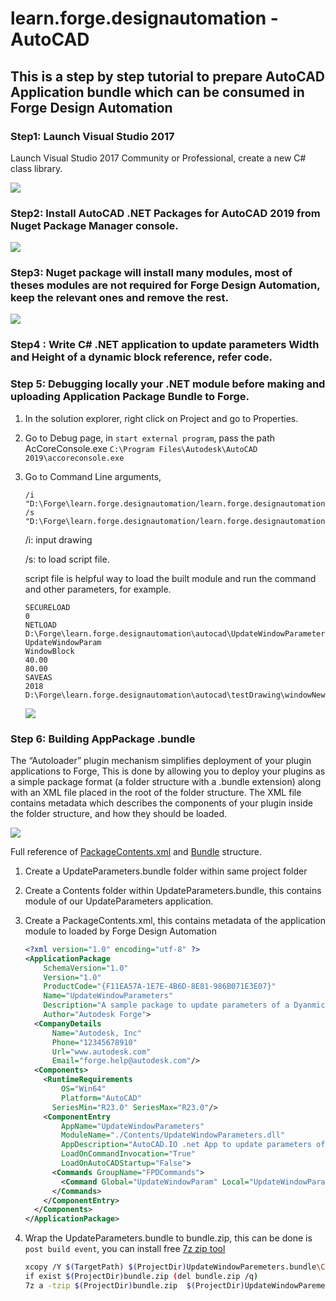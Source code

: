 

# learn.forge.designautomation - AutoCAD

## This is a step by step tutorial to prepare AutoCAD Application bundle which can be consumed in Forge Design Automation

### Step1: Launch Visual Studio 2017

Launch Visual Studio 2017 Community or Professional, create a new C# class library.

![](https://github.com/MadhukarMoogala/learn.forge.designautomation/blob/master\autocad\images\LaunchVS2017.JPG)

### Step2: Install AutoCAD .NET Packages for AutoCAD 2019 from Nuget Package Manager console.

![](https://github.com/MadhukarMoogala/learn.forge.designautomation/blob/master\autocad\images\nugetForAutoCAD.JPG)

### Step3: Nuget package will install many modules, most of theses modules are not required for Forge Design Automation,  keep the relevant ones and remove the rest.

![](https://github.com/MadhukarMoogala/learn.forge.designautomation/blob/master\autocad\images\ModulesNotRequiredForForge.JPG)

### Step4 :  Write C# .NET application to update parameters Width and Height of a dynamic block reference, refer code.

### Step 5:  Debugging locally your .NET module before making and uploading Application Package Bundle to Forge.

1. In the solution explorer, right click on Project and go to Properties.

2. Go to Debug page, in `start external program`, pass the path AcCoreConsole.exe `C:\Program Files\Autodesk\AutoCAD 2019\accoreconsole.exe`

3. Go to Command Line arguments, 

   ```
   /i "D:\Forge\learn.forge.designautomation/learn.forge.designautomation/blob/master\autocad\testDrawing\WindowTest.dwg"
   /s "D:\Forge\learn.forge.designautomation/learn.forge.designautomation/blob/master\autocad\testDrawing\window.scr"
   ```

   /i: input drawing

   /s: to load script file.

   script file is helpful way to load the built module and run the command and other parameters, for example.

   ```
   SECURELOAD
   0
   NETLOAD
   D:\Forge\learn.forge.designautomation\autocad\UpdateWindowParameters\bin\Debug\UpdateWindowParameters.dll
   UpdateWindowParam
   WindowBlock
   40.00
   80.00
   SAVEAS
   2018
   D:\Forge\learn.forge.designautomation\autocad\testDrawing\windowNew.dwg
   ```

   ![](https://github.com/MadhukarMoogala/learn.forge.designautomation/blob/master\autocad\images\LocalDebug.JPG)

### Step 6: Building AppPackage .bundle

   The “Autoloader” plugin mechanism simplifies deployment of your plugin applications to Forge, This is done by
   allowing you to deploy your plugins as a simple package format (a folder structure with a .bundle
   extension) along with an XML file placed in the root of the folder structure. The XML file contains
   metadata which describes the components of your plugin inside the folder structure, and how they should
   be loaded.

   ![](https://github.com/MadhukarMoogala/learn.forge.designautomation/blob/master\autocad\images\BundleStructure.JPG)



   Full reference of [PackageContents.xml](https://knowledge.autodesk.com/search-result/caas/CloudHelp/cloudhelp/2015/ENU/AutoCAD-Customization/files/GUID-BC76355D-682B-46ED-B9B7-66C95EEF2BD0-htm.html) and [Bundle](https://knowledge.autodesk.com/search-result/caas/CloudHelp/cloudhelp/2015/ENU/AutoCAD-Customization/files/GUID-40F5E92C-37D8-4D54-9497-CD9F0659F9BB-htm.html) structure.

   1. Create a UpdateParameters.bundle folder within same project folder

   2. Create a Contents folder within UpdateParameters.bundle, this contains module of our UpdateParameters application.

   3. Create a PackageContents.xml, this contains metadata of the application module to loaded by Forge Design Automation

      ```xml
      <?xml version="1.0" encoding="utf-8" ?>
      <ApplicationPackage
          SchemaVersion="1.0"
          Version="1.0"
          ProductCode="{F11EA57A-1E7E-4B6D-8E81-986B071E3E07}"
          Name="UpdateWindowParameters"
          Description="A sample package to update parameters of a Dyanmic blockreference"
          Author="Autodesk Forge">
        <CompanyDetails
            Name="Autodesk, Inc"
            Phone="12345678910"
            Url="www.autodesk.com"
            Email="forge.help@autodesk.com"/>
        <Components>
          <RuntimeRequirements
              OS="Win64"
              Platform="AutoCAD"
      		SeriesMin="R23.0" SeriesMax="R23.0"/>
          <ComponentEntry
              AppName="UpdateWindowParameters"
              ModuleName="./Contents/UpdateWindowParameters.dll"
              AppDescription="AutoCAD.IO .net App to update parameters of Dynamic blockreference in AutoCAD Drawing"
              LoadOnCommandInvocation="True"
              LoadOnAutoCADStartup="False">
            <Commands GroupName="FPDCommands">
              <Command Global="UpdateWindowParam" Local="UpdateWindowParam" />
            </Commands>
          </ComponentEntry>
        </Components>
      </ApplicationPackage>
      ```

4. Wrap the UpdateParameters.bundle to bundle.zip, this can be done is `post build event`, you can install free [7z zip tool](https://www.7-zip.org/)

   ```bash
   xcopy /Y $(TargetPath) $(ProjectDir)UpdateWindowParemeters.bundle\Contents\
   if exist $(ProjectDir)bundle.zip (del bundle.zip /q)
   7z a -tzip $(ProjectDir)bundle.zip  $(ProjectDir)UpdateWindowParemeters.bundle\ -xr0!*.pdb
   ```



